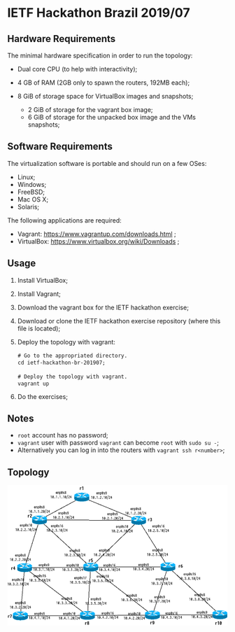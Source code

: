 # IETF Hackathon Brazil 2019/07

## Hardware Requirements

The minimal hardware specification in order to run the topology:

  * Dual core CPU (to help with interactivity);
  * 4 GB of RAM (2GB only to spawn the routers, 192MB each);
  * 8 GiB of storage space for VirtualBox images and snapshots;

    * 2 GiB of storage for the vagrant box image;
    * 6 GiB of storage for the unpacked box image and the VMs snapshots;


## Software Requirements

The virtualization software is portable and should run on a few OSes:

  * Linux;
  * Windows;
  * FreeBSD;
  * Mac OS X;
  * Solaris;

The following applications are required:

  * Vagrant: https://www.vagrantup.com/downloads.html ;
  * VirtualBox: https://www.virtualbox.org/wiki/Downloads ;


## Usage

  1. Install VirtualBox;
  2. Install Vagrant;
  3. Download the vagrant box for the IETF hackathon exercise;
  4. Download or clone the IETF hackathon exercise repository (where
     this file is located);
  5. Deploy the topology with vagrant:

         # Go to the appropriated directory.
         cd ietf-hackathon-br-201907;

         # Deploy the topology with vagrant.
         vagrant up

  6. Do the exercises;


## Notes

  * `root` account has no password;
  * `vagrant` user with password `vagrant` can become `root` with
    `sudo su -`;
  * Alternatively you can log in into the routers with
    `vagrant ssh r<number>`;


## Topology

![Network Topology](topology.png)
